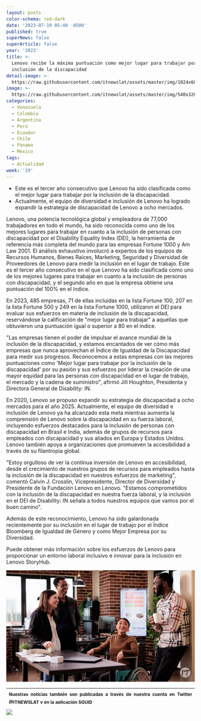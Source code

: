 ```yaml
---
layout: posts
color-schema: red-dark
date: '2023-07-19 05:40 -0500'
published: true
superNews: false
superArticle: false
year: '2023'
title: >-
  Lenovo recibe la máxima puntuación como mejor lugar para trabajar por la
  inclusión de la discapacidad
detail-image: >-
  https://raw.githubusercontent.com/itnewslat/assets/master/img/1024x680/reunion-amena-g.jpg
image: >-
  https://raw.githubusercontent.com/itnewslat/assets/master/img/540x320/reunion-amena-p.jpg
categories:
  - Venezuela
  - Colombia
  - Argentina
  - Perú
  - Ecuador
  - Chile
  - Panama
  - Mexico
tags:
  - Actualidad
week: '29'
---
```

- Este es el tercer año consecutivo que Lenovo ha sido clasificada como el mejor lugar para trabajar por la inclusión de la discapacidad.
- Actualmente, el equipo de diversidad e inclusión de Lenovo ha logrado expandir la estrategia de discapacidad de Lenovo a ocho mercados.


Lenovo, una potencia tecnológica global y empleadora de 77,000 trabajadores en todo el mundo, ha sido reconocida como uno de los mejores lugares para trabajar en cuanto a la inclusión de personas con discapacidad por el Disability Equality Index (DEI), la herramienta de referencia más completa del mundo para las empresas Fortune 1000 y Am Law 2001. El análisis exhaustivo involucró a expertos de los equipos de Recursos Humanos, Bienes Raíces, Marketing, Seguridad y Diversidad de Proveedores de Lenovo para medir la inclusión en el lugar de trabajo. Este es el tercer año consecutivo en el que Lenovo ha sido clasificada como uno de los mejores lugares para trabajar en cuanto a la inclusión de personas con discapacidad, y el segundo año en que la empresa obtiene una puntuación del 100% en el índice.

En 2023, 485 empresas, 71 de ellas incluidas en la lista Fortune 100, 207 en la lista Fortune 500 y 249 en la lista Fortune 1000, utilizaron el DEI para evaluar sus esfuerzos en materia de inclusión de la discapacidad, reservándose la calificación de "mejor lugar para trabajar" a aquellas que obtuvieron una puntuación igual o superior a 80 en el índice.

"Las empresas tienen el poder de impulsar el avance mundial de la inclusión de la discapacidad, y estamos encantados de ver cómo más empresas que nunca aprovechan el Índice de Igualdad de la Discapacidad para medir sus progresos. Reconocemos a estas empresas con las mejores puntuaciones como 'Mejor lugar para trabajar por la inclusión de la discapacidad' por su pasión y sus esfuerzos por liderar la creación de una mayor equidad para las personas con discapacidad en el lugar de trabajo, el mercado y la cadena de suministro", afirmó Jill Houghton, Presidenta y Directora General de Disability: IN.

En 2020, Lenovo se propuso expandir su estrategia de discapacidad a ocho mercados para el año 2025. Actualmente, el equipo de diversidad e inclusión de Lenovo ya ha alcanzado esta meta mientras aumenta la comprensión de Lenovo sobre la discapacidad en su fuerza laboral, incluyendo esfuerzos destacados para la inclusión de personas con discapacidad en Brasil e India, además de grupos de recursos para empleados con discapacidad y sus aliados en Europa y Estados Unidos. Lenovo también apoya a organizaciones que promueven la accesibilidad a través de su filantropía global.

"Estoy orgulloso de ver la continua inversión de Lenovo en accesibilidad, desde el crecimiento de nuestros grupos de recursos para empleados hasta la inclusión de la discapacidad en nuestros esfuerzos de marketing", comentó Calvin J. Crosslin, Vicepresidente, Director de Diversidad y Presidente de la Fundación Lenovo en Lenovo. "Estamos comprometidos con la inclusión de la discapacidad en nuestra fuerza laboral, y la inclusión en el DEI de Disability: IN señala a todos nuestros equipos que vamos por el buen camino".

Además de este reconocimiento, Lenovo ha sido galardonada recientemente por su inclusión en el lugar de trabajo por el Índice Bloomberg de Igualdad de Género y como Mejor Empresa por su Diversidad.

Puede obtener más información sobre los esfuerzos de Lenovo para proporcionar un entorno laboral inclusivo e innovar para la inclusión en Lenovo StoryHub.

![](https://raw.githubusercontent.com/itnewslat/assets/master/img/540x320/reunion-amena-p.jpg)

<table style="height: 42px;" width="569">
<tbody>
<tr>
<td style="text-align: justify;"><sub><strong>Nuestras noticias también son publicadas a través de nuestra cuenta en Twitter <a href="https://twitter.com/itnewslat?lang=es">@ITNEWSLAT</a> y en la aplicación <a href="https://squidapp.co/en/">SQUID</a></strong></sub></td>
</tr>
</tbody>
</table>
<img src="https://tracker.metricool.com/c3po.jpg?hash=56f88a41e39ab42c063cc51676587a04"/>